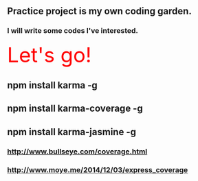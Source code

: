 ## Practice project is my own coding garden.
### I will write some codes I've interested.

<font color=red size=77>Let's go!</font>


## npm install karma -g
## npm install karma-coverage -g
## npm install karma-jasmine -g

### http://www.bullseye.com/coverage.html

### http://www.moye.me/2014/12/03/express_coverage
